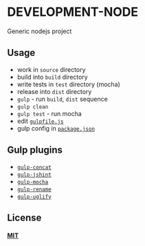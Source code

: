 DEVELOPMENT-NODE
===

Generic nodejs project

Usage
---
* work in `source` directory
* build into `build` directory
* write tests in `test` directory (mocha)
* release into `dist` directory
* `gulp` - run `build`, `dist` sequence
* `gulp clean`
* `gulp test` - run mocha
* edit [`gulpfile.js`](./gulpfile.js)
* gulp config in [`package.json`](./package.json)
 
Gulp plugins
---
* [`gulp-concat`](https://github.com/wearefractal/gulp-concat)
* [`gulp-jshint`](https://github.com/spenceralger/gulp-jshint)
* [`gulp-mocha`](https://github.com/sindresorhus/gulp-mocha)
* [`gulp-rename`](https://github.com/hparra/gulp-rename)
* [`gulp-uglify`](https://github.com/terinjokes/gulp-uglify)

License
---
#### [MIT](LICENSE)
